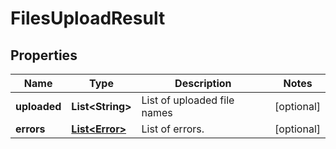 
# FilesUploadResult

## Properties
Name | Type | Description | Notes
------------ | ------------- | ------------- | -------------
**uploaded** | **List&lt;String&gt;** | List of uploaded file names |  [optional]
**errors** | [**List&lt;Error&gt;**](Error.md) | List of errors. |  [optional]



